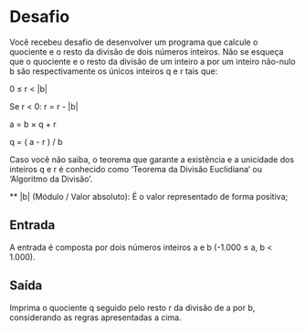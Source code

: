 <h1>Desafio</h1>
Você recebeu desafio de desenvolver um programa que calcule o quociente e o resto da divisão de dois números inteiros. Não se esqueça que o quociente e o resto da divisão de um inteiro a por um inteiro não-nulo b são respectivamente os únicos inteiros q e r tais que:

0 ≤ r < |b|

Se r < 0: r = r - |b|

a = b × q + r

q = ( a - r ) / b

Caso você não saiba, o teorema que garante a existência e a unicidade dos inteiros q e r é conhecido como ‘Teorema da Divisão Euclidiana’ ou ‘Algoritmo da Divisão’.

**  |b| (Módulo / Valor absoluto): É o valor representado de forma positiva;

<h2>Entrada</h2>
A entrada é composta por dois números inteiros a e b (-1.000 ≤ a, b < 1.000).

<h2>Saída</h2>
Imprima o quociente q seguido pelo resto r da divisão de a por b, considerando as regras apresentadas a cima.